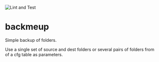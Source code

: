 ![Lint and Test](https://github.com/Don-Felice/backmeup/workflows/Lint%20and%20Test/badge.svg)

# backmeup
Simple backup of folders.

Use a single set of source and dest folders or several pairs of folders from of a cfg table as parameters.
